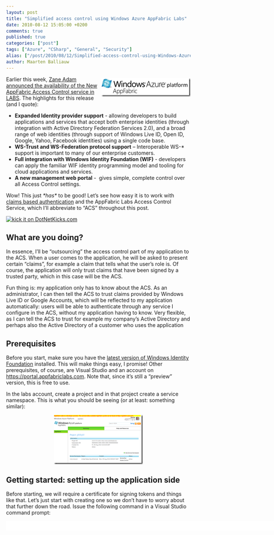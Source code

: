```yaml
---
layout: post
title: "Simplified access control using Windows Azure AppFabric Labs"
date: 2010-08-12 15:05:00 +0200
comments: true
published: true
categories: ["post"]
tags: ["Azure", "CSharp", "General", "Security"]
alias: ["/post/2010/08/12/Simplified-access-control-using-Windows-Azure-AppFabric-Labs.aspx", "/post/2010/08/12/simplified-access-control-using-windows-azure-appfabric-labs.aspx"]
author: Maarten Balliauw
---
```

<p><a href="/images/image_56.png"><img class="wlDisabledImage" style="border-right-width: 0px; margin: 5px 0px 5px 5px; display: inline; border-top-width: 0px; border-bottom-width: 0px; border-left-width: 0px" title="Windows Azure ApFabric Access Control" src="/images/image_thumb_28.png" border="0" alt="Windows Azure ApFabric Access Control" width="244" height="51" align="right" /></a>Earlier this week, <a href="http://blogs.msdn.com/b/zaneadam/archive/2010/08/05/new-access-control-service-in-labs-delivers-greatly-expanded-capabilities.aspx" target="_blank">Zane Adam announced the availability of the New AppFabric Access Control service in LABS</a>. The highlights for this release (and I quote):</p>
<ul>
<li><strong>Expanded Identity provider support</strong> - allowing developers to build applications and services that accept both enterprise identities (through integration with Active Directory Federation Services 2.0), and a broad range of web identities (through support of Windows Live ID, Open ID, Google, Yahoo, Facebook identities) using a single code base. </li>
<li><strong>WS-Trust and WS-Federation protocol support</strong> &ndash; Interoperable WS-* support is important to many of our enterprise customers. </li>
<li><strong>Full integration with Windows Identity Foundation (WIF)</strong> - developers can apply the familiar WIF identity programming model and tooling for cloud applications and services. </li>
<li><strong>A new management web portal</strong> -&nbsp; gives simple, complete control over all Access Control settings. </li>
</ul>
<p>Wow! This just <em>*has*</em> to be good! Let&rsquo;s see how easy it is to work with <a href="http://msdn.microsoft.com/en-us/magazine/ee335707.aspx" target="_blank">claims based authentication</a> and the AppFabric Labs Access Control Service, which I&rsquo;ll abbreviate to &ldquo;ACS&rdquo; throughout this post.</p>
<p><a href="http://www.dotnetkicks.com/kick/?url=/post/2010/08/10/Simplified-access-control-using-Windows-Azure-AppFabric-Labs.aspx&amp;title=Simplified access control using Windows Azure AppFabric Labs"><img src="http://www.dotnetkicks.com/Services/Images/KickItImageGenerator.ashx?url=/post/2010/08/10/Simplified-access-control-using-Windows-Azure-AppFabric-Labs.aspx" border="0" alt="kick it on DotNetKicks.com" /> </a></p>
<h2>What are you doing?</h2>
<p>In essence, I&rsquo;ll be &ldquo;outsourcing&rdquo; the access control part of my application to the ACS. When a user comes to the application, he will be asked to present certain &ldquo;claims&rdquo;, for example a claim that tells what the user&rsquo;s role is. Of course, the application will only trust claims that have been signed by a trusted party, which in this case will be the ACS.</p>
<p>Fun thing is: my application only has to know about the ACS. As an administrator, I can then tell the ACS to trust claims provided by Windows Live ID or Google Accounts, which will be reflected to my application automatically: users will be able to authenticate through any service I configure in the ACS, without my application having to know. Very flexible, as I can tell the ACS to trust for example my company&rsquo;s Active Directory and perhaps also the Active Directory of a customer who uses the application</p>
<h2>Prerequisites</h2>
<p>Before you start, make sure you have the <a href="http://msdn.microsoft.com/en-us/evalcenter/dd440951.aspx" target="_blank">latest version of Windows Identity Foundation</a> installed. This will make things easy, I promise! Other prerequisites, of course, are Visual Studio and an account on <a title="https://portal.appfabriclabs.com" href="https://portal.appfabriclabs.com">https://portal.appfabriclabs.com</a>. Note that, since it&rsquo;s still a &ldquo;preview&rdquo; version, this is free to use.</p>
<p>In the labs account, create a project and in that project create a service namespace. This is what you should be seeing (or at least: something similar):</p>
<p><a href="/images/AppFabric%20project.png"><img class="wlDisabledImage" style="border-right-width: 0px; margin: 5px auto; display: block; float: none; border-top-width: 0px; border-bottom-width: 0px; border-left-width: 0px" title="AppFabric labs project" src="/images/AppFabric%20project_thumb.png" border="0" alt="AppFabric labs project" width="244" height="136" /></a></p>
<h2>Getting started: setting up the application side</h2>
<p>Before starting, we will require a certificate for signing tokens and things like that. Let&rsquo;s just start with creating one so we don&rsquo;t have to worry about that further down the road. Issue the following command in a Visual Studio command prompt:</p>
<div id="scid:9D7513F9-C04C-4721-824A-2B34F0212519:b6de3baa-0c50-477b-907b-f731776bc8f9" class="wlWriterEditableSmartContent" style="padding-bottom: 0px; margin: 0px; padding-left: 0px; padding-right: 0px; display: inline; float: none; padding-top: 0px">
<pre style="background-color: white; width: 739px; height: 26px; overflow: auto;"><div><!--

Code highlighting produced by Actipro CodeHighlighter (freeware)
http://www.CodeHighlighter.com/

--><span style="color: #000000;">MakeCert.exe </span><span style="color: #000000;">-</span><span style="color: #000000;">r </span><span style="color: #000000;">-</span><span style="color: #000000;">pe </span><span style="color: #000000;">-</span><span style="color: #000000;">n </span><span style="color: #800000;">"</span><span style="color: #800000;">CN=&lt;your service namespace&gt;.accesscontrol.appfabriclabs.com</span><span style="color: #800000;">"</span><span style="color: #000000;"> </span><span style="color: #000000;">-</span><span style="color: #000000;">sky exchange </span><span style="color: #000000;">-</span><span style="color: #000000;">ss my</span></div></pre>
<!-- Code inserted with Steve Dunn's Windows Live Writer Code Formatter Plugin.  http://dunnhq.com --></div>
<p>This will create a certificate that is valid for your ACS project. It will be installed in the local certificate store on your computer. Make sure to <a href="http://tinyurl.com/38zz8q9" target="_blank">export both the public and private key</a> (.cer and .pkx).</p>
<p>That being said and done: let&rsquo;s add claims-based authentication to a new ASP.NET Website. Simply fire up Visual Studio, create a new ASP.NET application. I called it &ldquo;MyExternalApp&rdquo; but in fact the name is all up to you. Next, edit the Default.aspx page and paste in the following code:</p>
<div id="scid:9D7513F9-C04C-4721-824A-2B34F0212519:7fc901a7-0a9d-448d-8e3a-473f58b6f136" class="wlWriterEditableSmartContent" style="padding-bottom: 0px; margin: 0px; padding-left: 0px; padding-right: 0px; display: inline; float: none; padding-top: 0px">
<pre style="background-color: white; width: 739px; height: 217px; overflow: auto;"><div><!--

Code highlighting produced by Actipro CodeHighlighter (freeware)
http://www.CodeHighlighter.com/

--><span style="color: #008080;"> 1</span> <span style="background-color: #FFFF00; color: #000000;">&lt;%</span><span style="background-color: #F5F5F5; color: #000000;">@ Page Title</span><span style="background-color: #F5F5F5; color: #000000;">=</span><span style="background-color: #F5F5F5; color: #800000;">"</span><span style="background-color: #F5F5F5; color: #800000;">Home Page</span><span style="background-color: #F5F5F5; color: #800000;">"</span><span style="background-color: #F5F5F5; color: #000000;"> Language</span><span style="background-color: #F5F5F5; color: #000000;">=</span><span style="background-color: #F5F5F5; color: #800000;">"</span><span style="background-color: #F5F5F5; color: #800000;">C#</span><span style="background-color: #F5F5F5; color: #800000;">"</span><span style="background-color: #F5F5F5; color: #000000;"> MasterPageFile</span><span style="background-color: #F5F5F5; color: #000000;">=</span><span style="background-color: #F5F5F5; color: #800000;">"</span><span style="background-color: #F5F5F5; color: #800000;">~/Site.master</span><span style="background-color: #F5F5F5; color: #800000;">"</span><span style="background-color: #F5F5F5; color: #000000;"> AutoEventWireup</span><span style="background-color: #F5F5F5; color: #000000;">=</span><span style="background-color: #F5F5F5; color: #800000;">"</span><span style="background-color: #F5F5F5; color: #800000;">true</span><span style="background-color: #F5F5F5; color: #800000;">"</span><span style="background-color: #F5F5F5; color: #000000;">
</span><span style="color: #008080;"> 2</span> <span style="background-color: #F5F5F5; color: #000000;">    CodeBehind</span><span style="background-color: #F5F5F5; color: #000000;">=</span><span style="background-color: #F5F5F5; color: #800000;">"</span><span style="background-color: #F5F5F5; color: #800000;">Default.aspx.cs</span><span style="background-color: #F5F5F5; color: #800000;">"</span><span style="background-color: #F5F5F5; color: #000000;"> Inherits</span><span style="background-color: #F5F5F5; color: #000000;">=</span><span style="background-color: #F5F5F5; color: #800000;">"</span><span style="background-color: #F5F5F5; color: #800000;">MyExternalApp._Default</span><span style="background-color: #F5F5F5; color: #800000;">"</span><span style="background-color: #F5F5F5; color: #000000;"> </span><span style="background-color: #FFFF00; color: #000000;">%&gt;</span><span style="color: #000000;">
</span><span style="color: #008080;"> 3</span> <span style="color: #000000;">
</span><span style="color: #008080;"> 4</span> <span style="color: #0000FF;">&lt;</span><span style="color: #800000;">asp:Content </span><span style="color: #FF0000;">ID</span><span style="color: #0000FF;">="HeaderContent"</span><span style="color: #FF0000;"> runat</span><span style="color: #0000FF;">="server"</span><span style="color: #FF0000;"> ContentPlaceHolderID</span><span style="color: #0000FF;">="HeadContent"</span><span style="color: #0000FF;">&gt;</span><span style="color: #000000;">
</span><span style="color: #008080;"> 5</span> <span style="color: #0000FF;">&lt;/</span><span style="color: #800000;">asp:Content</span><span style="color: #0000FF;">&gt;</span><span style="color: #000000;">
</span><span style="color: #008080;"> 6</span> <span style="color: #0000FF;">&lt;</span><span style="color: #800000;">asp:Content </span><span style="color: #FF0000;">ID</span><span style="color: #0000FF;">="BodyContent"</span><span style="color: #FF0000;"> runat</span><span style="color: #0000FF;">="server"</span><span style="color: #FF0000;"> ContentPlaceHolderID</span><span style="color: #0000FF;">="MainContent"</span><span style="color: #0000FF;">&gt;</span><span style="color: #000000;"> 
</span><span style="color: #008080;"> 7</span> <span style="color: #000000;">    </span><span style="color: #0000FF;">&lt;</span><span style="color: #800000;">p</span><span style="color: #0000FF;">&gt;</span><span style="color: #000000;">Your claims:</span><span style="color: #0000FF;">&lt;/</span><span style="color: #800000;">p</span><span style="color: #0000FF;">&gt;</span><span style="color: #000000;"> 
</span><span style="color: #008080;"> 8</span> <span style="color: #000000;">    </span><span style="color: #0000FF;">&lt;</span><span style="color: #800000;">asp:GridView </span><span style="color: #FF0000;">ID</span><span style="color: #0000FF;">="gridView"</span><span style="color: #FF0000;"> runat</span><span style="color: #0000FF;">="server"</span><span style="color: #FF0000;"> AutoGenerateColumns</span><span style="color: #0000FF;">="False"</span><span style="color: #0000FF;">&gt;</span><span style="color: #000000;"> 
</span><span style="color: #008080;"> 9</span> <span style="color: #000000;">        </span><span style="color: #0000FF;">&lt;</span><span style="color: #800000;">Columns</span><span style="color: #0000FF;">&gt;</span><span style="color: #000000;"> 
</span><span style="color: #008080;">10</span> <span style="color: #000000;">            </span><span style="color: #0000FF;">&lt;</span><span style="color: #800000;">asp:BoundField </span><span style="color: #FF0000;">DataField</span><span style="color: #0000FF;">="ClaimType"</span><span style="color: #FF0000;"> HeaderText</span><span style="color: #0000FF;">="ClaimType"</span><span style="color: #FF0000;"> ReadOnly</span><span style="color: #0000FF;">="True"</span><span style="color: #FF0000;"> </span><span style="color: #0000FF;">/&gt;</span><span style="color: #000000;"> 
</span><span style="color: #008080;">11</span> <span style="color: #000000;">            </span><span style="color: #0000FF;">&lt;</span><span style="color: #800000;">asp:BoundField </span><span style="color: #FF0000;">DataField</span><span style="color: #0000FF;">="Value"</span><span style="color: #FF0000;"> HeaderText</span><span style="color: #0000FF;">="Value"</span><span style="color: #FF0000;"> ReadOnly</span><span style="color: #0000FF;">="True"</span><span style="color: #FF0000;"> </span><span style="color: #0000FF;">/&gt;</span><span style="color: #000000;"> 
</span><span style="color: #008080;">12</span> <span style="color: #000000;">        </span><span style="color: #0000FF;">&lt;/</span><span style="color: #800000;">Columns</span><span style="color: #0000FF;">&gt;</span><span style="color: #000000;"> 
</span><span style="color: #008080;">13</span> <span style="color: #000000;">    </span><span style="color: #0000FF;">&lt;/</span><span style="color: #800000;">asp:GridView</span><span style="color: #0000FF;">&gt;</span><span style="color: #000000;"> 
</span><span style="color: #008080;">14</span> <span style="color: #0000FF;">&lt;/</span><span style="color: #800000;">asp:Content</span><span style="color: #0000FF;">&gt;</span></div></pre>
<!-- Code inserted with Steve Dunn's Windows Live Writer Code Formatter Plugin.  http://dunnhq.com --></div>
<p>Next, edit Default.aspx.cs and add the following <em>Page_Load</em> event handler:</p>
<div id="scid:9D7513F9-C04C-4721-824A-2B34F0212519:dc038d8d-ad7d-4c64-a1cc-e1fed2381bdd" class="wlWriterEditableSmartContent" style="padding-bottom: 0px; margin: 0px; padding-left: 0px; padding-right: 0px; display: inline; float: none; padding-top: 0px">
<pre style="background-color: white; width: 739px; height: 167px; overflow: auto;"><div><!--

Code highlighting produced by Actipro CodeHighlighter (freeware)
http://www.CodeHighlighter.com/

--><span style="color: #008080;"> 1</span> <span style="color: #0000FF;">protected</span><span style="color: #000000;"> </span><span style="color: #0000FF;">void</span><span style="color: #000000;"> Page_Load(</span><span style="color: #0000FF;">object</span><span style="color: #000000;"> sender, EventArgs e)
</span><span style="color: #008080;"> 2</span> <span style="color: #000000;">{
</span><span style="color: #008080;"> 3</span> <span style="color: #000000;">    IClaimsIdentity claimsIdentity </span><span style="color: #000000;">=</span><span style="color: #000000;">
</span><span style="color: #008080;"> 4</span> <span style="color: #000000;">        ((IClaimsPrincipal)(Thread.CurrentPrincipal)).Identities.FirstOrDefault();
</span><span style="color: #008080;"> 5</span> <span style="color: #000000;">
</span><span style="color: #008080;"> 6</span> <span style="color: #000000;">    </span><span style="color: #0000FF;">if</span><span style="color: #000000;"> (claimsIdentity </span><span style="color: #000000;">!=</span><span style="color: #000000;"> </span><span style="color: #0000FF;">null</span><span style="color: #000000;">)
</span><span style="color: #008080;"> 7</span> <span style="color: #000000;">    {
</span><span style="color: #008080;"> 8</span> <span style="color: #000000;">        gridView.DataSource </span><span style="color: #000000;">=</span><span style="color: #000000;"> claimsIdentity.Claims;
</span><span style="color: #008080;"> 9</span> <span style="color: #000000;">        gridView.DataBind();
</span><span style="color: #008080;">10</span> <span style="color: #000000;">    } 
</span><span style="color: #008080;">11</span> <span style="color: #000000;">}</span></div></pre>
<!-- Code inserted with Steve Dunn's Windows Live Writer Code Formatter Plugin.  http://dunnhq.com --></div>
<p>So far, so good. If we had everything configured, Default.aspx would simply show us the claims we received from ACS once we have everything running. Now in order to configure the application to use the ACS, there&rsquo;s two steps left to do:</p>
<ul>
<li>Add a reference to <em>Microsoft.IdentityModel</em> (located somewhere at<em> C:\Program Files\Reference Assemblies\Microsoft\Windows Identity Foundation\v3.5\Microsoft.IdentityModel.dll</em>) </li>
<li>Add an STS reference&hellip; </li>
</ul>
<p>That first step should be easy: add a reference to <em>Microsoft.IdentityModel</em> in your ASP.NET application. The second step is almost equally easy: right-click the project and select &ldquo;Add STS reference&hellip;&rdquo;, like so:</p>
<p><a href="/images/Add%20STS%20reference.png"><img class="wlDisabledImage" style="border-right-width: 0px; margin: 5px auto; display: block; float: none; border-top-width: 0px; border-bottom-width: 0px; border-left-width: 0px" title="Add STS reference" src="/images/Add%20STS%20reference_thumb.png" border="0" alt="Add STS reference" width="244" height="243" /></a></p>
<p>A wizard will pop-up. Here&rsquo;s a secret: this wizard will do a lot for us! On the first screen, enter the full URL to your application. I have mine hosted on IIS and enabled SSL, hence the following screenshot:</p>
<p><a href="/images/Specify%20application%20URI.png"><img class="wlDisabledImage" style="border-right-width: 0px; margin: 5px auto; display: block; float: none; border-top-width: 0px; border-bottom-width: 0px; border-left-width: 0px" title="Specify application URI" src="/images/Specify%20application%20URI_thumb.png" border="0" alt="Specify application URI" width="244" height="184" /></a></p>
<p>In the next step, enter the URL to the STS federation metadata. To the what where? Well, to the metadata provided by ACS. This metadata contains the types of claims offered, the certificates used for signing, &hellip; The URL to enter will be something like <a href="https://&lt;your service namespace&gt;.accesscontrol.appfabriclabs.com:443/FederationMetadata/2007-06/FederationMetadata.xml" target="_blank">https://&lt;your service namespace&gt;.accesscontrol.appfabriclabs.com:443/FederationMetadata/2007-06/FederationMetadata.xml</a><em></em>:</p>
<p><a href="/images/Security%20Token%20Service.png"><img class="wlDisabledImage" style="border-right-width: 0px; margin: 5px auto; display: block; float: none; border-top-width: 0px; border-bottom-width: 0px; border-left-width: 0px" title="Security Token Service" src="/images/Security%20Token%20Service_thumb.png" border="0" alt="Security Token Service" width="244" height="184" /></a></p>
<p>In the next step, select &ldquo;Disable security chain validation&rdquo;. Because we are using self-signed certificates, selecting the second option would lead us to doom because all infrastructure would require a certificate provided by a valid certificate authority.</p>
<p>From now on, it&rsquo;s just &ldquo;Next&rdquo;, &ldquo;Next&rdquo;, &ldquo;Finish&rdquo;. If you now have a look at your <em>Web.config</em> file, you&rsquo;ll see that the wizard has configured the application to use ACS as the federation authentication provider. Furthermore, a new folder called &ldquo;FederationMetadata&rdquo; has been created, which contains an XML file that specifies which claims this application requires. Oh, and some other details on the application, but nothing to worry about at this point.</p>
<p>Our application has now been configured: off to the ACS side!</p>
<h2>Getting started: setting up the ACS side</h2>
<p>First of all, we need to register our application with the Windows Azure AppFabric ACS. his can be done by clicking &ldquo;Manage&rdquo; on the management portal over at <a title="https://portal.appfabriclabs.com" href="https://portal.appfabriclabs.com">https://portal.appfabriclabs.com</a>. Next, click &ldquo;Relying Party Applications&rdquo; and &ldquo;Add Relying Party Application&rdquo;. The following screen will be presented:</p>
<p><a href="/images/Add%20Relying%20Party%20Application.png"><img class="wlDisabledImage" style="border-right-width: 0px; margin: 5px auto; display: block; float: none; border-top-width: 0px; border-bottom-width: 0px; border-left-width: 0px" title="Add Relying Party Application" src="/images/Add%20Relying%20Party%20Application_thumb.png" border="0" alt="Add Relying Party Application" width="244" height="223" /></a></p>
<p>Fill out the form as follows:</p>
<ul>
<li>Name: a descriptive name for your application. </li>
<li>Realm: the URI that the issued token will be valid for. This can be a complete domain (i.e. <a href="http://www.example.com">www.example.com</a>) or the full path to your application. For now, enter the full URL to your application, which will be something like <a href="https://localhost/MyApp">https://localhost/MyApp</a>. </li>
<li>Return URL: where to return after successful sign-in </li>
<li>Token format: we&rsquo;ll be using the defaults in WIF, so go for SAML 2.0. </li>
<li>For the token encryption certificate, select X.509 certificate and upload the certificate file (.cer) we&rsquo;ve been using before </li>
<li>Rule groups: pick one, best is to create a new one specific to the application we are registering </li>
</ul>
<p>Afterwards click &ldquo;Save&rdquo;. Your application is now registered with ACS.</p>
<p>The next step is to select the Identity Providers we want to use. I selected Windows Live ID and Google Accounts as shown in the next screenshot:</p>
<p><a href="/images/Identity%20Providers.png"><img class="wlDisabledImage" style="border-right-width: 0px; margin: 5px auto; display: block; float: none; border-top-width: 0px; border-bottom-width: 0px; border-left-width: 0px" title="Identity Providers" src="/images/Identity%20Providers_thumb.png" border="0" alt="Identity Providers" width="244" height="128" /></a></p>
<p>One thing left: since we are using Windows Identity Foundation, we have to upload a token signing certificate to the portal. Export the private key of the previously created certificate and upload that to the &ldquo;Certificates and Keys&rdquo; part of the management portal. Make sure to specify that the certificate is to be used for token signing.</p>
<p><a href="/images/Signing%20certificate%20Windows%20Identity%20Foundation%20WIF.png"><img class="wlDisabledImage" style="border-right-width: 0px; margin: 5px auto; display: block; float: none; border-top-width: 0px; border-bottom-width: 0px; border-left-width: 0px" title="Signing certificate Windows Identity Foundation WIF" src="/images/Signing%20certificate%20Windows%20Identity%20Foundation%20WIF_thumb.png" border="0" alt="Signing certificate Windows Identity Foundation WIF" width="244" height="179" /></a></p>
<p>Allright, we&rsquo;re almost done. Well, in fact: we are done! An optional next step would be to edit the rule group we&rsquo;ve created before. This rule group will describe the claims that will be presented to the application asking for the user&rsquo;s claims. Which is very powerful, because it also supports so-called claim transformations: if an identity provider provides ACS with a claim that says &ldquo;the user is part of a group named Administrators&rdquo;, the rules can then transform the claim into a new claim stating &ldquo;the user has administrative rights&rdquo;.</p>
<h2>Testing our setup</h2>
<p>With all this information and configuration in place, press<em> F5</em> inside Visual Studio and behold&hellip; Your application now redirects to the STS in the form of ACS&rsquo; login page.</p>
<p><a href="/images/Sign%20in%20using%20AppFabric.png"><img class="wlDisabledImage" style="border-right-width: 0px; margin: 5px auto; display: block; float: none; border-top-width: 0px; border-bottom-width: 0px; border-left-width: 0px" title="Sign in using AppFabric" src="/images/Sign%20in%20using%20AppFabric_thumb.png" border="0" alt="Sign in using AppFabric" width="244" height="182" /></a></p>
<p>So far so good. Now sign in using one of the identity providers listed. After a successful sign-in, you will be redirected back to ACS, which will in turn redirect you back to your application. And then: misery :-)</p>
<p><a href="/images/Request%20validation.png"><img class="wlDisabledImage" style="border-right-width: 0px; margin: 5px auto; display: block; float: none; border-top-width: 0px; border-bottom-width: 0px; border-left-width: 0px" title="Request validation" src="/images/Request%20validation_thumb.png" border="0" alt="Request validation" width="244" height="182" /></a></p>
<p>ASP.NET request validation kicked in since it detected unusual headers. Let&rsquo;s fix that. Two possible approaches:</p>
<ul>
<li>Disable request validation, but I&rsquo;d prefer not to do that </li>
<li>Create a custom <em>RequestValidator</em> </li>
</ul>
<p>Let&rsquo;s go with the latter option&hellip; Here&rsquo;s a class that you can copy-paste in your application:</p>
<div id="scid:9D7513F9-C04C-4721-824A-2B34F0212519:ad2141b1-97b4-4497-8890-bda91e1175fd" class="wlWriterEditableSmartContent" style="padding-bottom: 0px; margin: 0px; padding-left: 0px; padding-right: 0px; display: inline; float: none; padding-top: 0px">
<pre style="background-color: white; width: 739px; height: 313px; overflow: auto;"><div><!--

Code highlighting produced by Actipro CodeHighlighter (freeware)
http://www.CodeHighlighter.com/

--><span style="color: #008080;"> 1</span> <span style="color: #0000FF;">public</span><span style="color: #000000;"> </span><span style="color: #0000FF;">class</span><span style="color: #000000;"> WifRequestValidator : RequestValidator
</span><span style="color: #008080;"> 2</span> <span style="color: #000000;">{
</span><span style="color: #008080;"> 3</span> <span style="color: #000000;">    </span><span style="color: #0000FF;">protected</span><span style="color: #000000;"> </span><span style="color: #0000FF;">override</span><span style="color: #000000;"> </span><span style="color: #0000FF;">bool</span><span style="color: #000000;"> IsValidRequestString(HttpContext context, </span><span style="color: #0000FF;">string</span><span style="color: #000000;"> value, RequestValidationSource requestValidationSource, </span><span style="color: #0000FF;">string</span><span style="color: #000000;"> collectionKey, </span><span style="color: #0000FF;">out</span><span style="color: #000000;"> </span><span style="color: #0000FF;">int</span><span style="color: #000000;"> validationFailureIndex)
</span><span style="color: #008080;"> 4</span> <span style="color: #000000;">    {
</span><span style="color: #008080;"> 5</span> <span style="color: #000000;">        validationFailureIndex </span><span style="color: #000000;">=</span><span style="color: #000000;"> </span><span style="color: #800080;">0</span><span style="color: #000000;">;
</span><span style="color: #008080;"> 6</span> <span style="color: #000000;">
</span><span style="color: #008080;"> 7</span> <span style="color: #000000;">        </span><span style="color: #0000FF;">if</span><span style="color: #000000;"> (requestValidationSource </span><span style="color: #000000;">==</span><span style="color: #000000;"> RequestValidationSource.Form </span><span style="color: #000000;">&amp;&amp;</span><span style="color: #000000;"> collectionKey.Equals(WSFederationConstants.Parameters.Result, StringComparison.Ordinal))
</span><span style="color: #008080;"> 8</span> <span style="color: #000000;">        {
</span><span style="color: #008080;"> 9</span> <span style="color: #000000;">            SignInResponseMessage message </span><span style="color: #000000;">=</span><span style="color: #000000;"> WSFederationMessage.CreateFromFormPost(context.Request) </span><span style="color: #0000FF;">as</span><span style="color: #000000;"> SignInResponseMessage;
</span><span style="color: #008080;">10</span> <span style="color: #000000;">
</span><span style="color: #008080;">11</span> <span style="color: #000000;">            </span><span style="color: #0000FF;">if</span><span style="color: #000000;"> (message </span><span style="color: #000000;">!=</span><span style="color: #000000;"> </span><span style="color: #0000FF;">null</span><span style="color: #000000;">)
</span><span style="color: #008080;">12</span> <span style="color: #000000;">            {
</span><span style="color: #008080;">13</span> <span style="color: #000000;">                </span><span style="color: #0000FF;">return</span><span style="color: #000000;"> </span><span style="color: #0000FF;">true</span><span style="color: #000000;">;
</span><span style="color: #008080;">14</span> <span style="color: #000000;">            }
</span><span style="color: #008080;">15</span> <span style="color: #000000;">        }
</span><span style="color: #008080;">16</span> <span style="color: #000000;">
</span><span style="color: #008080;">17</span> <span style="color: #000000;">        </span><span style="color: #0000FF;">return</span><span style="color: #000000;"> </span><span style="color: #0000FF;">base</span><span style="color: #000000;">.IsValidRequestString(context, value, requestValidationSource, collectionKey, </span><span style="color: #0000FF;">out</span><span style="color: #000000;"> validationFailureIndex);
</span><span style="color: #008080;">18</span> <span style="color: #000000;">    }
</span><span style="color: #008080;">19</span> <span style="color: #000000;">}</span></div></pre>
<!-- Code inserted with Steve Dunn's Windows Live Writer Code Formatter Plugin.  http://dunnhq.com --></div>
<p>Basically, it&rsquo;s just validating the request and returning true to ASP.NET request validation if a <em>SignInMesage</em> is in the request. One thing left to do: register this provider with ASP.NET. Add the following line of code in the <em>&lt;system.web&gt;</em> section of <em>Web.config</em>:</p>
<div id="scid:9D7513F9-C04C-4721-824A-2B34F0212519:151d8834-2007-4ddb-b2e4-8a252c67b029" class="wlWriterEditableSmartContent" style="padding-bottom: 0px; margin: 0px; padding-left: 0px; padding-right: 0px; display: inline; float: none; padding-top: 0px">
<pre style="background-color: white; width: 739px; height: 21px; overflow: auto;"><div><!--

Code highlighting produced by Actipro CodeHighlighter (freeware)
http://www.CodeHighlighter.com/

--><span style="color: #0000FF;">&lt;</span><span style="color: #800000;">httpRuntime </span><span style="color: #FF0000;">requestValidationType</span><span style="color: #0000FF;">="MyExternalApp.Modules.WifRequestValidator"</span><span style="color: #FF0000;"> </span><span style="color: #0000FF;">/&gt;</span></div></pre>
<!-- Code inserted with Steve Dunn's Windows Live Writer Code Formatter Plugin.  http://dunnhq.com --></div>
<p>If you now try loading the application again, chances are you will actually see claims provided by ACS:</p>
<p><a href="/images/Claims%20output%20from%20Windows%20Azure%20AppFabric%20Access%20Control%20Service.png"><img class="wlDisabledImage" style="border-right-width: 0px; margin: 5px auto; display: block; float: none; border-top-width: 0px; border-bottom-width: 0px; border-left-width: 0px" title="Claims output from Windows Azure AppFabric Access Control Service" src="/images/Claims%20output%20from%20Windows%20Azure%20AppFabric%20Access%20Control%20Service_thumb.png" border="0" alt="Claims output from Windows Azure AppFabric Access Control Service" width="244" height="182" /></a></p>
<p>There', that&rsquo;s it. We now have successfully delegated access control to ACS. Obviously the next step would be to specify which claims are required for specific actions in your application, provide the necessary claims transformations in ACS, &hellip; All of that can easily be found on <span style="text-decoration: line-through;"><a href="http://www.google.com" target="_blank">Google</a></span> <a href="http://www.bing.com" target="_blank">Bing</a>.</p>
<h2>Conclusion</h2>
<p>To be honest: I&rsquo;ve always found claims-based authentication and Windows Azure AppFabric Access Control a good match in theory, but an ugly and cumbersome beast to work with. With this labs release, things get interesting and almost self-explaining, allowing for easier implementation of it in your own application. As an extra bonus to this blog post, I also decided to link my ADFS server to ACS: it took me literally 5 minutes to do so and works like a charm!</p>
<p>Final conclusion: AppFabric team, please ship this soon :-) I really like the way this labs release works and I think many users who find the step up to using ACS today may as well take the step if they can use ACS in the easy manner the labs release provides.</p>
<p>By the way: more information can be found on <a title="http://acs.codeplex.com" href="http://acs.codeplex.com">http://acs.codeplex.com</a>.</p>
<p><a href="http://www.dotnetkicks.com/kick/?url=/post/2010/08/10/Simplified-access-control-using-Windows-Azure-AppFabric-Labs.aspx&amp;title=Simplified access control using Windows Azure AppFabric Labs"><img src="http://www.dotnetkicks.com/Services/Images/KickItImageGenerator.ashx?url=/post/2010/08/10/Simplified-access-control-using-Windows-Azure-AppFabric-Labs.aspx" border="0" alt="kick it on DotNetKicks.com" /> </a></p>

{% include imported_disclaimer.html %}

